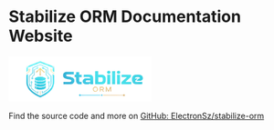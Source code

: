 # Stabilize ORM Documentation Website

<div align="left">
  <img src="./public/logo_both-transparent.png" alt="Stabilize ORM Logo" width="250" />
</div>

Find the source code and more on [GitHub: ElectronSz/stabilize-orm](https://github.com/ElectronSz/stabilize-orm)